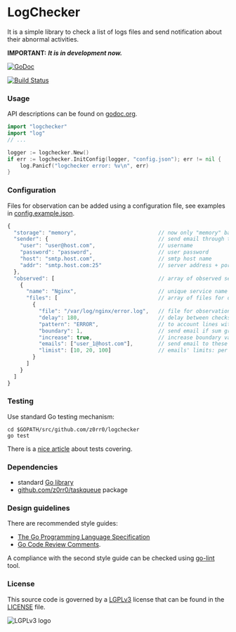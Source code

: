# LogChecker

It is a simple library to check a list of logs files and send notification about their abnormal activities.

**IMPORTANT:** _**It is in development now.**_

[![GoDoc](https://godoc.org/github.com/z0rr0/logchecker?status.svg)](https://godoc.org/github.com/z0rr0/logchecker)

[![Build Status](https://travis-ci.org/z0rr0/logchecker.svg?branch=master)](https://travis-ci.org/z0rr0/logchecker)

### Usage

API descriptions can be found on [godoc.org](http://godoc.org/github.com/z0rr0/logchecker).

```go
import "logchecker"
import "log"
// ...

logger := logchecker.New()
if err := logchecker.InitConfig(logger, "config.json"); err != nil {
    log.Panicf("logchecker error: %v\n", err)
}
```


### Configuration

Files for observation can be added using a configuration file, see examples in [config.example.json](https://github.com/z0rr0/logchecker/blob/master/config.example.json).

```javascript
{
  "storage": "memory",                          // now only "memory" backend is supported
  "sender": {                                   // send email through this smtp server
    "user": "user@host.com",                    // username
    "password": "password",                     // user password
    "host": "smtp.host.com",                    // smtp host name
    "addr": "smtp.host.com:25"                  // server address + port
  },
  "observed": [                                 // array of observed services
    {
      "name": "Nginx",                          // unique service name
      "files": [                                // array of files for observation
        {
          "file": "/var/log/nginx/error.log",   // file for observation
          "delay": 180,                         // delay between checks
          "pattern": "ERROR",                   // to account lines with the pattern
          "boundary": 1,                        // send email if sum greater than boundary value
          "increase": true,                     // increase boundary value as 2^n
          "emails": ["user_1@host.com"],        // send email to these users
          "limist": [10, 20, 100]               // emails' limits: per hour / day / week
        }
      ]
    }
  ]
}
```

### Testing

Use standard Go testing mechanism:

```shell
cd $GOPATH/src/github.com/z0rr0/logchecker
go test
```

There is a [nice article](http://blog.golang.org/cover) about tests covering.

### Dependencies

* standard [Go library](http://golang.org/pkg/)
* [github.com/z0rr0/taskqueue](https://github.com/z0rr0/taskqueue) package

### Design guidelines

There are recommended style guides:

* [The Go Programming Language Specification](https://golang.org/ref/spec)
* [Go Code Review Comments](https://github.com/golang/go/wiki/CodeReviewComments).

A compliance with the second style guide can be checked using [go-lint](http://go-lint.appspot.com/github.com/z0rr0/logchecker) tool.

### License

This source code is governed by a [LGPLv3](https://www.gnu.org/licenses/lgpl-3.0.txt) license that can be found in the [LICENSE](https://github.com/z0rr0/logchecker/blob/master/LICENSE) file.

<img src="https://www.gnu.org/graphics/lgplv3-147x51.png" title="LGPLv3 logo">
